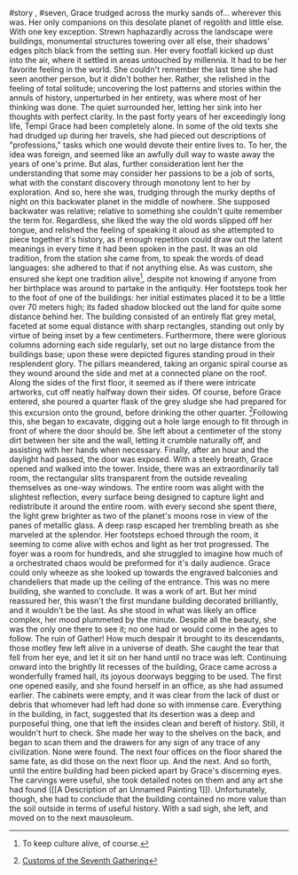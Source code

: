 #story , #seven,
Grace trudged across the murky sands of... wherever this was. Her only companions on this desolate planet of regolith and little else. With one key exception. Strewn haphazardly across the landscape were buildings, monumental structures towering over all else, their shadows' edges pitch black from the setting sun. Her every footfall kicked up dust into the air, where it settled in areas untouched by millennia. It had to be her favorite feeling in the world. She couldn't remember the last time she had seen another person, but it didn't bother her. Rather, she relished in the feeling of total solitude; uncovering the lost patterns and stories within the annuls of history, unperturbed in her entirety, was where most of her thinking was done. The quiet surrounded her, letting her sink into her thoughts with perfect clarity. In the past forty years of her exceedingly long life, Tempi Grace had been completely alone. In some of the old texts she had drudged up during her travels, she had pieced out descriptions of "professions," tasks which one would devote their entire lives to. To her, the idea was foreign, and seemed like an awfully dull way to waste away the years of one's prime. But alas, further consideration lent her the understanding that some may consider her passions to be a job of sorts, what with the constant discovery through monotony lent to her by exploration. And so, here she was, trudging through the murky depths of night on this backwater planet in the middle of nowhere. She supposed backwater was relative; relative to something she couldn't quite remember the term for. Regardless, she liked the way the old words slipped off her tongue, and relished the feeling of speaking it aloud as she attempted to piece together it's history, as if enough repetition could draw out the latent meanings in every time it had been spoken in the past. It was an old tradition, from the station she came from, to speak the words of dead languages: she adhered to that if not anything else. As was custom, she ensured she kept one tradition alive[^1], despite not knowing if anyone from her birthplace was around to partake in the antiquity.
Her footsteps took her to the foot of one of the buildings: her initial estimates placed it to be a little over 70 meters high; its faded shadow blocked out the land for quite some distance behind her. The building consisted of an entirely flat grey metal, faceted at some equal distance with sharp rectangles, standing out only by virtue of being inset by a few centimeters. Furthermore, there were glorious columns adorning each side regularly, set out no large distance from the buildings base; upon these were depicted figures standing proud in their resplendent glory. The pillars meandered, taking an organic spiral course as they wound around the side and met at a connected plane on the roof. Along the sides of the first floor, it seemed as if there were intricate artworks, cut off neatly halfway down their sides. Of course, before Grace entered, she poured a quarter flask of the grey sludge she had prepared for this excursion onto the ground, before drinking the other quarter. [^2]Following this, she began to excavate, digging out a hole large enough to fit through in front of where the door should be. She left about a centimeter of the stony dirt between her site and the wall, letting it crumble naturally off, and assisting with her hands when necessary. Finally, after an hour and the daylight had passed, the door was exposed. With a steely breath, Grace opened and walked into the tower. 
Inside, there was an extraordinarily tall room, the rectangular slits transparent from the outside revealing themselves as one-way windows. The entire room was alight with the slightest reflection, every surface being designed to capture light and redistribute it around the entire room. with every second she spent there, the light grew brighter as two of the planet's moons rose in view of the panes of metallic glass. A deep rasp escaped her trembling breath as she marveled at the splendor. Her footsteps echoed through the room, it seeming to come alive with echos and light as her trot progressed. The foyer was a room for hundreds, and she struggled to imagine how much of a orchestrated chaos would be preformed  for it's daily audience. Grace could only wheeze as she looked up towards the engraved balconies and chandeliers that made up the ceiling of the entrance. This was no mere building, she wanted to conclude. It was a work of art. But her mind reassured her, this wasn't the first mundane building decorated brilliantly, and it wouldn't be the last. As she stood in what was likely an office complex, her mood plummeted by the minute. Despite all the beauty, she was the only one there to see it; no one had or would come in the ages to follow. The ruin of Gather! How much despair it brought to its descendants, those motley few left alive in a universe of death. She caught the tear that fell from her eye, and let it sit on her hand until no trace was left. 
Continuing onward into the brightly lit recesses of the building, Grace came across a wonderfully framed hall, its joyous doorways begging to be used. The first one opened easily, and she found herself in an office, as she had assumed earlier. The cabinets were empty, and it was clear from the lack of dust or debris that whomever had left had done so with immense care. Everything in the building, in fact, suggested that its desertion was a deep and purposeful thing, one that left the insides clean and bereft of history. Still, it wouldn't hurt to check. She made her way to the shelves on the back, and began to scan them and the drawers for any sign of any trace of any civilization. None were found.
The next four offices on the floor shared the same fate, as did those on the next floor up. And the next. And so forth, until the entire building had been picked apart by Grace's discerning eyes. The carvings were useful, she took detailed notes on them and any art she had found ([[A Description of an Unnamed Painting 1]]). Unfortunately, though, she had to conclude that the building contained no more value than the soil outside in terms of useful history. With a sad sigh, she left, and moved on to the next mausoleum.


[^1]: To keep culture alive,  of course.
[^2]: [Customs of the Seventh Gathering](Customs#%5Eab4844.md)